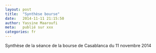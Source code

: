 ```yaml
---
layout: post
title:  "Synthèse bourse"
date:   2014-11-11 21:15:50
author: Yassine Maaroufi
meta:   publié sur xxx
categories: fr
---
```


Synthèse de la séance de la bourse de Casablanca du 11 novembre 2014
